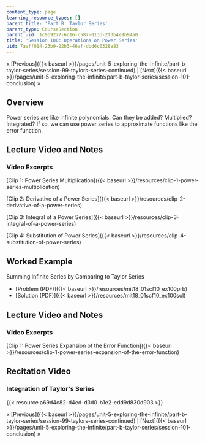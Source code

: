 ```yaml
---
content_type: page
learning_resource_types: []
parent_title: 'Part B: Taylor Series'
parent_type: CourseSection
parent_uid: 1c9b9277-6c16-c587-013d-2f3b4e9b94a0
title: 'Session 100: Operations on Power Series'
uid: 7aaff014-23b9-22b3-46af-dcd6c0328e83
---
```


« [Previous]({{< baseurl >}}/pages/unit-5-exploring-the-infinite/part-b-taylor-series/session-99-taylors-series-continued) | [Next]({{< baseurl >}}/pages/unit-5-exploring-the-infinite/part-b-taylor-series/session-101-conclusion) »

Overview
--------

Power series are like infinite polynomials. Can they be added? Multiplied? Integrated? If so, we can use power series to approximate functions like the error function.

Lecture Video and Notes
-----------------------

### Video Excerpts

[Clip 1: Power Series Multiplication]({{< baseurl >}}/resources/clip-1-power-series-multiplication)

[Clip 2: Derivative of a Power Series]({{< baseurl >}}/resources/clip-2-derivative-of-a-power-series)

[Clip 3: Integral of a Power Series]({{< baseurl >}}/resources/clip-3-integral-of-a-power-series)

[Clip 4: Substitution of Power Series]({{< baseurl >}}/resources/clip-4-substitution-of-power-series)

Worked Example
--------------

Summing Inﬁnite Series by Comparing to Taylor Series

*   [Problem (PDF)]({{< baseurl >}}/resources/mit18_01scf10_ex100prb)
*   [Solution (PDF)]({{< baseurl >}}/resources/mit18_01scf10_ex100sol)

Lecture Video and Notes
-----------------------

### Video Excerpts

[Clip 1: Power Series Expansion of the Error Function]({{< baseurl >}}/resources/clip-1-power-series-expansion-of-the-error-function)

Recitation Video
----------------

### Integration of Taylor's Series

{{< resource a69d4c82-d4ed-d3d0-b1e2-edd9d830d903 >}}

« [Previous]({{< baseurl >}}/pages/unit-5-exploring-the-infinite/part-b-taylor-series/session-99-taylors-series-continued) | [Next]({{< baseurl >}}/pages/unit-5-exploring-the-infinite/part-b-taylor-series/session-101-conclusion) »